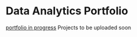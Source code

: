 # Data Analytics Portfolio
[portfolio in progress](https://ceeeztheday.github.io/cesar-portfolio/)
Projects to be uploaded soon
